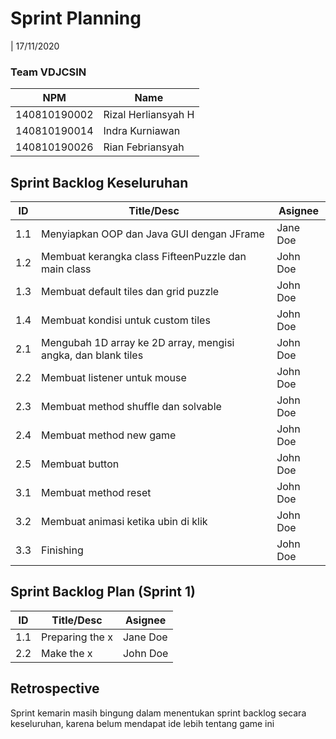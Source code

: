 # Sprint Planning

| 17/11/2020

### Team VDJCSIN

| NPM          | Name                |
| ------------ | ------------------- |
| 140810190002 | Rizal Herliansyah H |
| 140810190014 | Indra Kurniawan     |
| 140810190026 | Rian Febriansyah    |

## Sprint Backlog Keseluruhan

| ID  | Title/Desc                                                    | Asignee  |
| --- | ------------------------------------------------------------- | -------- |
| 1.1 | Menyiapkan OOP dan Java GUI dengan JFrame                     | Jane Doe |
| 1.2 | Membuat kerangka class FifteenPuzzle dan main class           | John Doe |
| 1.3 | Membuat default tiles dan grid puzzle                         | John Doe |
| 1.4 | Membuat kondisi untuk custom tiles                            | John Doe |
| 2.1 | Mengubah 1D array ke 2D array, mengisi angka, dan blank tiles | John Doe |
| 2.2 | Membuat listener untuk mouse                                  | John Doe |
| 2.3 | Membuat method shuffle dan solvable                           | John Doe |
| 2.4 | Membuat method new game                                       | John Doe |
| 2.5 | Membuat button                                                | John Doe |
| 3.1 | Membuat method reset                                          | John Doe |
| 3.2 | Membuat animasi ketika ubin di klik                           | John Doe |
| 3.3 | Finishing                                                     | John Doe |

## Sprint Backlog Plan (Sprint 1)

| ID  | Title/Desc      | Asignee  |
| --- | --------------- | -------- |
| 1.1 | Preparing the x | Jane Doe |
| 2.2 | Make the x      | John Doe |

## Retrospective

Sprint kemarin masih bingung dalam menentukan sprint backlog secara keseluruhan, karena belum mendapat ide lebih tentang game ini

